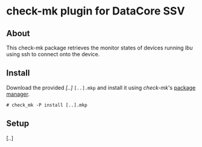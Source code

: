 check-mk plugin for DataCore SSV
================================


About
-----

This check-mk package retrieves the monitor states of devices running *lbu* using ssh to connect onto the device.


Install
-------

Download the provided *[..]* `[..].mkp` and
install it using *check-mk*'s [package manager](https://mathias-kettner.de/checkmk_packaging.html#H1:Installation,%20Update%20and%20Removal).


```console
# check_mk -P install [..].mkp
```

Setup
-----

[..]